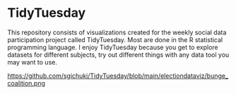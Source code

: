 # TidyTuesday

This repository consists of visualizations created for the weekly social data participation project called TidyTuesday. Most are done in the R statistical programming language.
I enjoy TidyTuesday because you get to explore datasets for different subjects, try out different things with any data tool you may want to use. 

https://github.com/sgichuki/TidyTuesday/blob/main/electiondataviz/bunge_coalition.png


